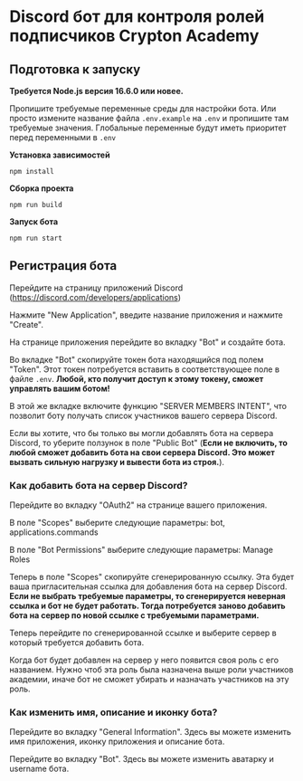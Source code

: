 # Discord бот для контроля ролей подписчиков Crypton Academy

## Подготовка к запуску

**Требуется Node.js версия 16.6.0 или новее.**

Пропишите требуемые переменные среды для настройки бота. Или просто измените название файла `.env.example` на `.env` и пропишите там требуемые значения. Глобальные переменные будут иметь приоритет перед переменными в `.env`

**Установка зависимостей**

`npm install`

**Сборка проекта**

`npm run build`

**Запуск бота**

`npm run start`

## Регистрация бота

Перейдите на страницу приложений Discord (https://discord.com/developers/applications)

Нажмите "New Application", введите название приложения и нажмите "Create".

На странице приложения перейдите во вкладку "Bot" и создайте бота.

Во вкладке "Bot" скопируйте токен бота находящийся под полем "Token". Этот токен потребуется вставить в соответствующее поле в файле `.env`. **Любой, кто получит доступ к этому токену, сможет управлять вашим ботом!**

В этой же вкладке включите функцию "SERVER MEMBERS INTENT", что позволит боту получать список участников вашего сервера Discord.

Если вы хотите, что бы только вы могли добавлять бота на сервера Discord, то уберите ползунок в поле "Public Bot" (**Если не включить, то любой сможет добавить бота на свои сервера Discord. Это может вызвать сильную нагрузку и вывести бота из строя.**).

### Как добавить бота на сервер Discord?

Перейдите во вкладку "OAuth2" на странице вашего приложения.

В поле "Scopes" выберите следующие параметры: bot, applications.commands

В поле "Bot Permissions" выберите следующие параметры: Manage Roles

Теперь в поле "Scopes" скопируйте сгенерированную ссылку. Эта будет ваша пригласительная ссылка для добавления бота на сервер Discord. **Если не выбрать требуемые параметры, то сгенерируется неверная ссылка и бот не будет работать. Тогда потребуется заново добавить бота на сервер по новой ссылке с требуемыми параметрами.**

Теперь перейдите по сгенерированной ссылке и выберите сервер в который требуется добавить бота.

Когда бот будет добавлен на сервер у него появится своя роль с его названием. Нужно чтоб эта роль была назначена выше роли участников академии, иначе бот не сможет убирать и назначать участников на эту роль.

### Как изменить имя, описание и иконку бота?

Перейдите во вкладку "General Information". Здесь вы можете изменить имя приложения, иконку приложения и описание бота.

Перейдите во вкладку "Bot". Здесь вы можете изменить аватарку и username бота.
